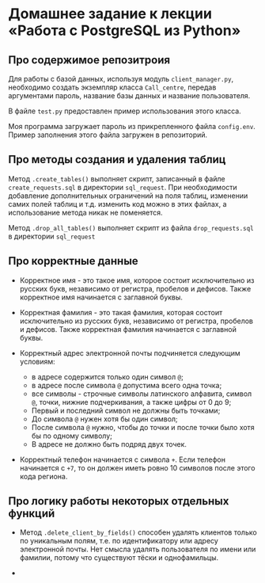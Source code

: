 # Домашнее задание к лекции «Работа с PostgreSQL из Python»

## Про содержимое репозитроия

Для работы с базой данных, используя модуль `client_manager.py`, необходимо создать экземпляр класса `Call_centre`, передав аргументами пароль, название базы данных и название пользователя.

В файле `test.py` предоставлен пример использования этого класса.

Моя программа загружает пароль из прикрепленного файла `config.env`. Пример заполнения этого файла загружен в репозиторий.

## Про методы создания и удаления таблиц

Метод `.create_tables()` выполняет скрипт, записанный в файле `create_requests.sql` в директории `sql_request`. При необходимости добавление дополнительных ограничений на поля таблиц, изменении самих полей таблиц и т.д. изменить код можно в этих файлах, а использование метода никак не поменяется.

Метод `.drop_all_tables()` выполняет скрипт из файла `drop_requests.sql` в директории `sql_request`

## Про корректные данные

* Корректное имя - это такое имя, которое состоит исключительно из русских букв, независимо от регистра, пробелов и дефисов. Также корректное имя начинается с заглавной буквы.

* Корректная фамилия - это такая фамилия, которая состоит исключительно из русских букв, независимо от регистра, пробелов и дефисов. Также корректная фамилия начинается с заглавной буквы.

* Корректный адрес электронной почты подчиняется следующим условиям:
  * в адресе содержится только один символ `@`;
  * в адресе после символа `@` допустима всего одна точка;
  * все символы - строчные символы латинского алфавита, символ `@`, точки, нижние подчеркивания, а также цифры от 0 до 9;
  * Первый и последний символ не должны быть точками;
  * До символа `@` нужен хотя бы один символ;
  * После символа `@` нужно, чтобы до точки и после точки было хотя бы по одному символу;
  * В адресе не должно быть подряд двух точек.

* Корректный телефон начинается с символа `+`. Если телефон начинается с `+7`, то он должен иметь ровно 10 символов после этого кода региона.

## Про логику работы некоторых отдельных функций

* Метод `.delete_client_by_fields()` способен удалять клиентов только по уникальным полям, т.е. по идентификатору или адресу электронной почты. Нет смысла удалять пользователя по имени или фамилии, потому что существуют тёски и однофамильцы.

* 


